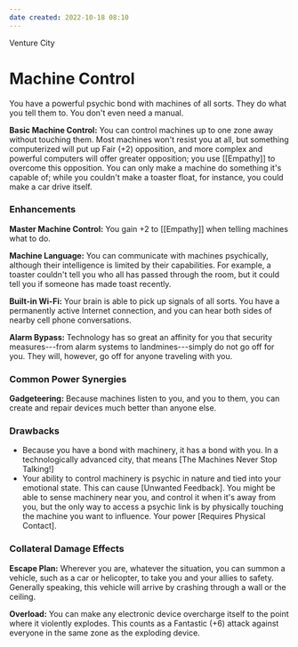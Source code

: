 ```yaml
---
date created: 2022-10-18 08:10
---
```


Venture City

# Machine Control

You have a powerful psychic bond with machines of all sorts. They do what you tell them to. You don't even need a manual.

**Basic Machine Control:** You can control machines up to one zone away without touching them. Most machines won't resist you at all, but something computerized will put up Fair (+2) opposition, and more complex and powerful computers will offer greater opposition; you use [[Empathy]] to overcome this opposition. You can only make a machine do something it's capable of; while you couldn't make a toaster float, for instance, you could make a car drive itself.

### Enhancements

**Master Machine Control:** You gain +2 to [[Empathy]] when telling machines what to do.

**Machine Language:** You can communicate with machines psychically, although their intelligence is limited by their capabilities. For example, a toaster couldn't tell you who all has passed through the room, but it could tell you if someone has made toast recently. 

**Built-in Wi-Fi:** Your brain is able to pick up signals of all sorts. You have a permanently active Internet connection, and you can hear both sides of nearby cell phone conversations.

**Alarm Bypass:** Technology has so great an affinity for you that security measures---from alarm systems to landmines---simply do not go off for you. They will, however, go off for anyone traveling with you. 

### Common Power Synergies

**Gadgeteering:** Because machines listen to you, and you to them, you can create and repair devices much better than anyone else.

### Drawbacks

- Because you have a bond with machinery, it has a bond with you. In a technologically advanced city, that means [The Machines Never Stop Talking!]
- Your ability to control machinery is psychic in nature and tied into your emotional state. This can cause [Unwanted Feedback]. You might be able to sense machinery near you, and control it when it's away from you, but the only way to access a psychic link is by physically touching the machine you want to influence. Your power [Requires Physical Contact].

### Collateral Damage Effects

**Escape Plan:** Wherever you are, whatever the situation, you can summon a vehicle, such as a car or helicopter, to take you and your allies to safety. Generally speaking, this vehicle will arrive by crashing through a wall or the ceiling.

**Overload:** You can make any electronic device overcharge itself to the point where it violently explodes. This counts as a Fantastic (+6) attack against everyone in the same zone as the exploding device.


